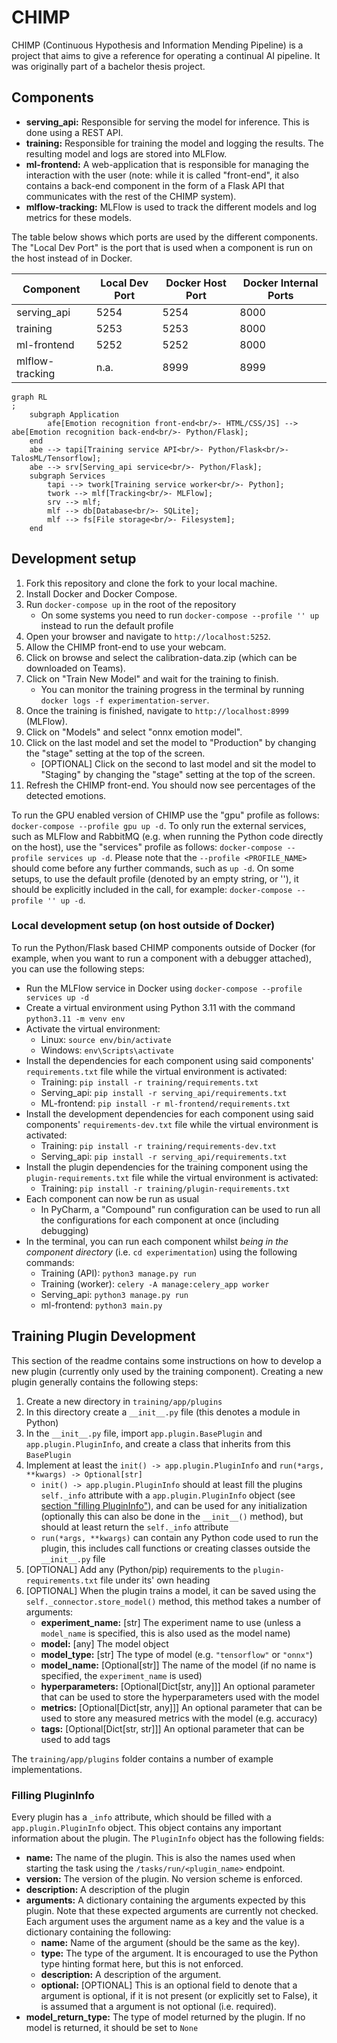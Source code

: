 # CHIMP

CHIMP (Continuous Hypothesis and Information Mending Pipeline) is a project that aims to give a reference for operating
a continual AI pipeline. It was originally part of a bachelor thesis project.

## Components

- **serving_api:** Responsible for serving the model for inference. This is done using a REST API.
- **training:** Responsible for training the model and logging the results. The resulting model and logs are
  stored into MLFlow.
- **ml-frontend:** A web-application that is responsible for managing the interaction with the user (note: while it is
  called "front-end", it also contains a back-end component in the form of a Flask API that communicates with the rest
  of the CHIMP system).
- **mlflow-tracking:** MLFlow is used to track the different models and log metrics for these models.

The table below shows which ports are used by the different components. The "Local Dev Port" is the port that is used when a component is run on the host instead of in Docker.

| Component        | Local Dev Port | Docker Host Port | Docker Internal Ports |
|------------------|----------------|------------------|-----------------------|
| serving_api      | 5254           | 5254             | 8000                  |
| training         | 5253           | 5253             | 8000                  |
| ml-frontend      | 5252           | 5252             | 8000                  |
| mlflow-tracking  | n.a.           | 8999             | 8999                  |

```mermaid
graph RL
;
    subgraph Application
        afe[Emotion recognition front-end<br/>- HTML/CSS/JS] --> abe[Emotion recognition back-end<br/>- Python/Flask];
    end
    abe --> tapi[Training service API<br/>- Python/Flask<br/>- TalosML/Tensorflow];
    abe --> srv[Serving_api service<br/>- Python/Flask];
    subgraph Services
        tapi --> twork[Training service worker<br/>- Python];
        twork --> mlf[Tracking<br/>- MLFlow];
        srv --> mlf;
        mlf --> db[Database<br/>- SQLite];
        mlf --> fs[File storage<br/>- Filesystem];
    end
```

## Development setup

1. Fork this repository and clone the fork to your local machine.
2. Install Docker and Docker Compose.
3. Run `docker-compose up` in the root of the repository
   - On some systems you need to run `docker-compose --profile '' up` instead to run the default profile
4. Open your browser and navigate to `http://localhost:5252`.
5. Allow the CHIMP front-end to use your webcam.
6. Click on browse and select the calibration-data.zip (which can be downloaded on Teams).
7. Click on "Train New Model" and wait for the training to finish.
    - You can monitor the training progress in the terminal by running `docker logs -f experimentation-server`.
8. Once the training is finished, navigate to `http://localhost:8999` (MLFlow).
9. Click on "Models" and select "onnx emotion model".
10. Click on the last model and set the model to "Production" by changing the "stage" setting at the top of the screen.  
    - [OPTIONAL] Click on the second to last model and sit the model to "Staging" by changing the "stage" setting at the top of the screen.
11. Refresh the CHIMP front-end. You should now see percentages of the detected emotions.

To run the GPU enabled version of CHIMP use the "gpu" profile as follows: `docker-compose --profile gpu up -d`. To only
run the external services, such as MLFlow and RabbitMQ (e.g. when running the Python code directly on the host), use the "services" profile as
follows: `docker-compose --profile services up -d`. Please note that the `--profile <PROFILE_NAME>` should come before any
further commands, such as `up -d`. On some setups, to use the default profile (denoted by an empty string, or ''), it should be explicitly included in the call, for example: `docker-compose --profile '' up -d`.

### Local development setup (on host outside of Docker)
To run the Python/Flask based CHIMP components outside of Docker (for example, when you want to run a component with a debugger attached), you can use the following steps:
- Run the MLFlow service in Docker using `docker-compose --profile services up -d`
- Create a virtual environment using Python 3.11 with the command `python3.11 -m venv env`
- Activate the virtual environment:
    - Linux: `source env/bin/activate`
    - Windows: `env\Scripts\activate`
- Install the dependencies for each component using said components' `requirements.txt` file while the virtual environment is activated:
  - Training: `pip install -r training/requirements.txt`
  - Serving_api: `pip install -r serving_api/requirements.txt`
  - ML-frontend: `pip install -r ml-frontend/requirements.txt`
- Install the development dependencies for each component using said components' `requirements-dev.txt` file while the virtual environment is activated:
  - Training: `pip install -r training/requirements-dev.txt`
  - Serving_api: `pip install -r serving_api/requirements.txt`
- Install the plugin dependencies for the training component using the `plugin-requirements.txt` file while the virtual environment is activated:
  - Training: `pip install -r training/plugin-requirements.txt` 
- Each component can now be run as usual
  - In PyCharm, a "Compound" run configuration can be used to run all the configurations for each component at once (including debugging)
- In the terminal, you can run each component whilst _being in the component directory_ (i.e. `cd experimentation`) using the following commands:
  - Training (API): `python3 manage.py run`
  - Training (worker): `celery -A manage:celery_app worker`
  - Serving_api: `python3 manage.py run`
  - ml-frontend: `python3 main.py`

## Training Plugin Development
This section of the readme contains some instructions on how to develop a new plugin (currently only used by the training component). Creating a new plugin generally contains the following steps:
1. Create a new directory in `training/app/plugins`
2. In this directory create a `__init__.py` file (this denotes a module in Python)
3. In the `__init__.py` file, import `app.plugin.BasePlugin` and `app.plugin.PluginInfo`, and create a class that inherits from this `BasePlugin`
4. Implement at least the `init() -> app.plugin.PluginInfo` and `run(*args, **kwargs) -> Optional[str]`
   - `init() -> app.plugin.PluginInfo` should at least fill the plugins `self._info` attribute with a `app.plugin.PluginInfo` object (see [section "filling PluginInfo"](#filling-plugininfo)), and can be used for any initialization (optionally this can also be done in the `__init__()` method), but should at least return the `self._info` attribute
   - `run(*args, **kwargs)` can contain any Python code used to run the plugin, this includes call functions or creating classes outside the `__init__.py` file
5. [OPTIONAL] Add any (Python/pip) requirements to the `plugin-requirements.txt` file under its' own heading
6. [OPTIONAL] When the plugin trains a model, it can be saved using the `self._connector.store_model()` method, this method takes a number of arguments:
   - **experiment_name:** [str] The experiment name to use (unless a `model_name` is specified, this is also used as the model name)
   - **model:** [any] The model object
   - **model_type:** [str] The type of model (e.g. `"tensorflow"` or `"onnx"`)
   - **model_name:** [Optional[str]] The name of the model (if no name is specified, the `experiment_name` is used)
   - **hyperparameters:** [Optional[Dict[str, any]]] An optional parameter that can be used to store the hyperparameters used with the model
   - **metrics:** [Optional[Dict[str, any]]] An optional parameter that can be used to store any measured metrics with the model (e.g. accuracy)
   - **tags:** [Optional[Dict[str, str]]] An optional parameter that can be used to add tags

The `training/app/plugins` folder contains a number of example implementations.

### Filling PluginInfo
Every plugin has a `_info` attribute, which should be filled with a `app.plugin.PluginInfo` object. This object contains any important information about the plugin. The `PluginInfo` object has the following fields:
- **name:** The name of the plugin. This is also the names used when starting the task using the `/tasks/run/<plugin_name>` endpoint.
- **version:** The version of the plugin. No version scheme is enforced.
- **description:** A description of the plugin
- **arguments:** A dictionary containing the arguments expected by this plugin. Note that these expected arguments are currently not checked. Each argument uses the argument name as a key and the value is a dictionary containing the following:
  - **name:** Name of the argument (should be the same as the key).
  - **type:** The type of the argument. It is encouraged to use the Python type hinting format here, but this is not enforced.
  - **description:** A description of the argument.
  - **optional:** [OPTIONAL] This is an optional field to denote that a argument is optional, if it is not present (or explicitly set to False), it is assumed that a argument is not optional (i.e. required).
- **model_return_type:** The type of model returned by the plugin. If no model is returned, it should be set to `None`
